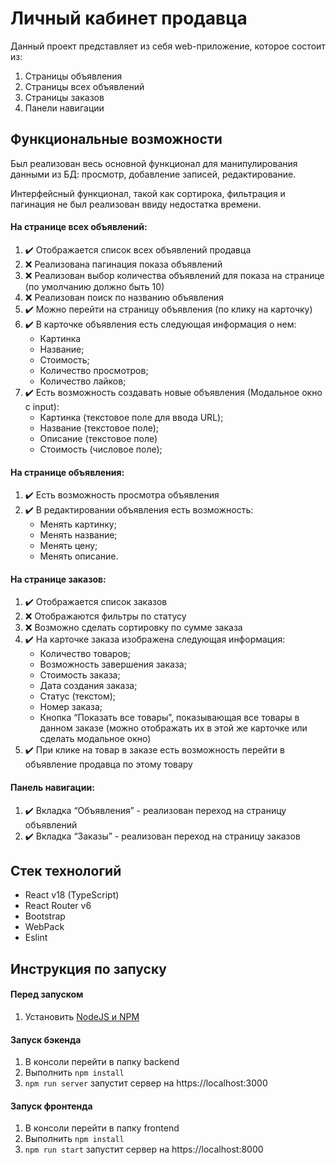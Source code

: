 Личный кабинет продавца
=====================
Данный проект представляет из себя web-приложение, которое состоит из:
1. Страницы объявления  
2. Страницы всех объявлений  
3. Страницы заказов  
4. Панели навигации

Функциональные возможности
---
Был реализован весь основной функционал для манипулирования данными из БД: просмотр, добавление записей, редактирование.

Интерфейсный функционал, такой как сортирока, фильтрация и пагинация не был реализован ввиду недостатка времени. 

#### На странице всех объявлений:
1. :heavy_check_mark: Отображается список всех объявлений продавца  
2. :x: Реализована пагинация показа объявлений  
3. :x: Реализован выбор количества объявлений для показа на странице (по умолчанию должно быть 10)  
4. :x: Реализован поиск по названию объявления  
5. :heavy_check_mark: Можно перейти на страницу объявления (по клику на карточку)  
6. :heavy_check_mark: В карточке объявления есть следующая информация о нем:  
   - Картинка  
   - Название;  
   - Стоимость;  
   - Количество просмотров;  
   - Количество лайков;
7. :heavy_check_mark: Есть возможность создавать новые объявления (Модальное окно с input):  
   - Картинка (текстовое поле для ввода URL);  
   - Название (текстовое поле);  
   - Описание (текстовое поле)
   - Стоимость (числовое поле);
#### На странице объявления:
1. :heavy_check_mark: Есть возможность просмотра объявления
2. :heavy_check_mark: В редактировании объявления есть возможность:  
   - Менять картинку;  
   - Менять название;  
   - Менять цену;  
   - Менять описание.
#### На странице заказов:
1. :heavy_check_mark: Отображается список заказов 
2. :x: Отображаются фильтры по статусу  
3. :x: Возможно сделать сортировку по сумме заказа  
4. :heavy_check_mark: На карточке заказа изображена следующая информация:  
   - Количество товаров;  
   - Возможность завершения заказа;  
   - Стоимость заказа;
   - Дата создания заказа;
   - Статус (текстом);
   - Номер заказа;
   - Кнопка “Показать все товары”, показывающая все товары в данном заказе (можно отображать их в этой же карточке или сделать модальное окно)  
4. :heavy_check_mark: При клике на товар в заказе есть возможность перейти в объявление продавца по этому товару
#### Панель навигации:
1. :heavy_check_mark: Вкладка “Объявления” - реализован переход на страницу объявлений  
2. :heavy_check_mark: Вкладка “Заказы” - реализован переход на страницу заказов

Стек технологий
---
- React v18 (TypeScript)
- React Router v6
- Bootstrap
- WebPack
- Eslint


Инструкция по запуску
---
#### Перед запуском
1. Установить [NodeJS и NPM](https://nodejs.org/en/download/package-manager)

#### Запуск бэкенда
1. В консоли перейти в папку backend
2. Выполнить `npm install`
3. `npm run server` запустит сервер на https://localhost:3000

#### Запуск фронтенда
1. В консоли перейти в папку frontend
2. Выполнить `npm install`
3. `npm run start` запустит сервер на https://localhost:8000
